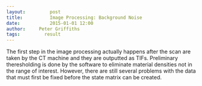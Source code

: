 ```yaml
---
layout:     	post
title:      	Image Processing: Background Noise
date:       	2015-01-01 12:00
author:     Peter Griffiths
tags:         result
---
```


The first step in the image processing actually happens after the scan are taken by the CT  machine and they are outputted as TIFs.  Preliminary theresholding is done by the software to eliminate material densities not in the range of interest. However, there are still several problems with the data that must first be fixed before the state matrix can be created.